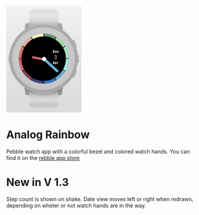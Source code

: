 <img src="screenshot.png" alt="screenshot" width="200"/>

# Analog Rainbow

Pebble watch app with a colorful bezel and colored watch hands.
You can find it on the [rebble app store](https://apps.rebble.io/en_US/application/57016a58cd2a15ffcd000041?native=false&query=analograin&section=watchfaces)

# New in V 1.3

Step count is shown on shake.
Date view moves left or right when redrawn, depending on wheter or not watch hands are in the way.
